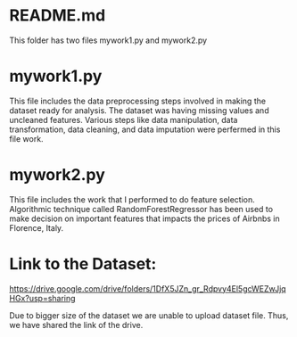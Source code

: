 # README.md

This folder has two files mywork1.py and mywork2.py

# mywork1.py
This file includes the data preprocessing steps involved in making the dataset ready for analysis. The dataset was having missing values and uncleaned features. Various steps like data manipulation, data transformation, data cleaning, and data imputation were perfermed in this file work.

# mywork2.py 
This file includes the work that I performed to do feature selection. Algorithmic technique called RandomForestRegressor has been used to make decision on important features that impacts the prices of Airbnbs in Florence, Italy.

# Link to the Dataset:
https://drive.google.com/drive/folders/1DfX5JZn_gr_Rdpvy4El5gcWEZwJjqHGx?usp=sharing

Due to bigger size of the dataset we are unable to upload dataset file. Thus, we have shared the link of the drive.

